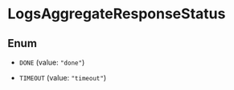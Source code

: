 # LogsAggregateResponseStatus

## Enum

- `DONE` (value: `"done"`)

- `TIMEOUT` (value: `"timeout"`)
